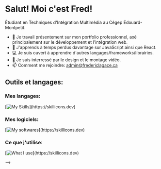 # Salut! Moi c'est Fred!

 Étudiant en Techniques d'Intégration Multimédia au Cégep Edouard-Montpetit.

 
- 🔭 Je travail présentement sur mon portfolio professionnel, axé principalement sur le développement et l'intégration web.
- 🌱 J'apprends à temps perdus davantage sur JavaScript ainsi que React.
- :computer: Je suis ouvert à apprendre d'autres langages/frameworks/librairies.
- :art: Je suis interressé par le design et le montage vidéo.
- 📫 Comment me rejoindre: admin@fredericlagace.ca

## **Outils et langages:**

### Mes langages:
[![My Skills](https://skillicons.dev/icons?i=html,css,js,sass,)](https://skillicons.dev)

### Mes logiciels:
[![My softwares](https://skillicons.dev/icons?i=ae,ai,blender,figma,github,vscode,webstorm,)](https://skillicons.dev)

### Ce que j'utilise:
[![What I use](https://skillicons.dev/icons?i=discord,gmail,linkedin,netlify,nodejs,npm,wordpress,)](https://skillicons.dev)

-->
